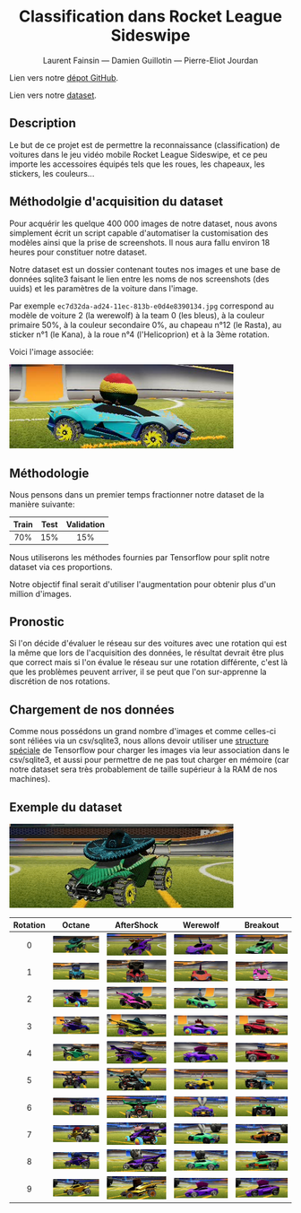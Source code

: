 <center>

# Classification dans Rocket League Sideswipe

Laurent Fainsin &mdash;
Damien Guillotin &mdash;
Pierre-Eliot Jourdan
</center>

Lien vers notre [dépot GitHub](git@github.com:Tocard-Inc/Deep-Learning.git).

Lien vers notre [dataset](https://fainsil.users.inpt.fr/content/DL/dataset.zip).

## Description

Le but de ce projet est de permettre la reconnaissance (classification) de voitures dans le jeu vidéo mobile Rocket League Sideswipe, et ce peu importe les accessoires équipés tels que les roues, les chapeaux, les stickers, les couleurs...

## Méthodolgie d'acquisition du dataset

Pour acquérir les quelque 400 000 images de notre dataset, nous avons simplement écrit un script capable d'automatiser la customisation des modèles ainsi que la prise de screenshots. Il nous aura fallu environ 18 heures pour constituer notre dataset.

Notre dataset est un dossier contenant toutes nos images et une base de données sqlite3 faisant le lien entre les noms de nos screenshots (des uuids) et les paramètres de la voiture dans l'image.

Par exemple `ec7d32da-ad24-11ec-813b-e0d4e8390134.jpg` correspond au modèle de voiture 2 (la werewolf) à la team 0 (les bleus), à la couleur primaire 50%, à la couleur secondaire 0%, au chapeau n°12 (le Rasta), au sticker n°1 (le Kana), à la roue n°4 (l'Helicoprion) et à la 3ème rotation.

Voici l'image associée:

![](image_methodo.jpg)

## Méthodologie

Nous pensons dans un premier temps fractionner notre dataset de la manière suivante:

| Train | Test  | Validation |
| :---: | :---: | :--------: |
|  70%  |  15%  |    15%     |

Nous utiliserons les méthodes fournies par Tensorflow pour split notre dataset via ces proportions.

Notre objectif final serait d'utiliser l'augmentation pour obtenir plus d'un million d'images.

## Pronostic

Si l'on décide d'évaluer le réseau sur des voitures avec une rotation qui est la même que lors de l'acquisition des données, le résultat devrait être plus que correct mais si l'on évalue le réseau sur une rotation différente, c'est là que les problèmes peuvent arriver, il se peut que l'on sur-apprenne la discrétion de nos rotations.

## Chargement de nos données

Comme nous possédons un grand nombre d'images et comme celles-ci sont réliées via un csv/sqlite3, nous allons devoir utiliser une [structure spéciale](https://www.tensorflow.org/tutorials/load_data/csv#using_tfdata) de Tensorflow pour charger les images via leur association dans le csv/sqlite3, et aussi pour permettre de ne pas tout charger en mémoire (car notre dataset sera très probablement de taille supérieur à la RAM de nos machines).

## Exemple du dataset

![](demo_datas.gif)

| Rotation |         Octane          |       AfterShock        |        Werewolf         |        Breakout         |
| :------: | :---------------------: | :---------------------: | :---------------------: | :---------------------: |
|    0     | ![](demo_datas/0_0.jpg) | ![](demo_datas/1_0.jpg) | ![](demo_datas/2_0.jpg) | ![](demo_datas/3_0.jpg) |
|    1     | ![](demo_datas/0_1.jpg) | ![](demo_datas/1_1.jpg) | ![](demo_datas/2_1.jpg) | ![](demo_datas/3_1.jpg) |
|    2     | ![](demo_datas/0_2.jpg) | ![](demo_datas/1_2.jpg) | ![](demo_datas/2_2.jpg) | ![](demo_datas/3_2.jpg) |
|    3     | ![](demo_datas/0_3.jpg) | ![](demo_datas/1_3.jpg) | ![](demo_datas/2_3.jpg) | ![](demo_datas/3_3.jpg) |
|    4     | ![](demo_datas/0_4.jpg) | ![](demo_datas/1_4.jpg) | ![](demo_datas/2_4.jpg) | ![](demo_datas/3_4.jpg) |
|    5     | ![](demo_datas/0_5.jpg) | ![](demo_datas/1_5.jpg) | ![](demo_datas/2_5.jpg) | ![](demo_datas/3_5.jpg) |
|    6     | ![](demo_datas/0_6.jpg) | ![](demo_datas/1_6.jpg) | ![](demo_datas/2_6.jpg) | ![](demo_datas/3_6.jpg) |
|    7     | ![](demo_datas/0_7.jpg) | ![](demo_datas/1_7.jpg) | ![](demo_datas/2_7.jpg) | ![](demo_datas/3_7.jpg) |
|    8     | ![](demo_datas/0_8.jpg) | ![](demo_datas/1_8.jpg) | ![](demo_datas/2_8.jpg) | ![](demo_datas/3_8.jpg) |
|    9     | ![](demo_datas/0_9.jpg) | ![](demo_datas/1_9.jpg) | ![](demo_datas/2_9.jpg) | ![](demo_datas/3_9.jpg) |
